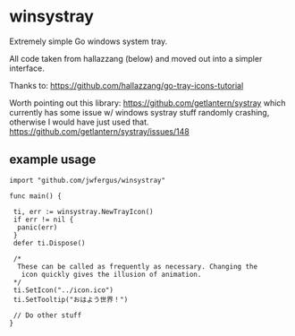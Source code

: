 # winsystray
 Extremely simple Go windows system tray. 
 
 
 All code taken from hallazzang (below) and moved out into a simpler interface.
 
 Thanks to: https://github.com/hallazzang/go-tray-icons-tutorial

 Worth pointing out this library: https://github.com/getlantern/systray which currently has some issue w/ windows systray stuff randomly crashing, otherwise I would have just used that. https://github.com/getlantern/systray/issues/148
 
 ## example usage
 ```
import "github.com/jwfergus/winsystray"
 
func main() {

  ti, err := winsystray.NewTrayIcon()
  if err != nil {
   panic(err)
  }
  defer ti.Dispose()

  /*
   These can be called as frequently as necessary. Changing the
    icon quickly gives the illusion of animation.
  */
  ti.SetIcon("../icon.ico")
  ti.SetTooltip("おはよう世界！")
  
  // Do other stuff
}
```
